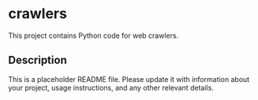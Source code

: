 # crawlers

This project contains Python code for web crawlers.

## Description
This is a placeholder README file. Please update it with information about your project, usage instructions, and any other relevant details.

